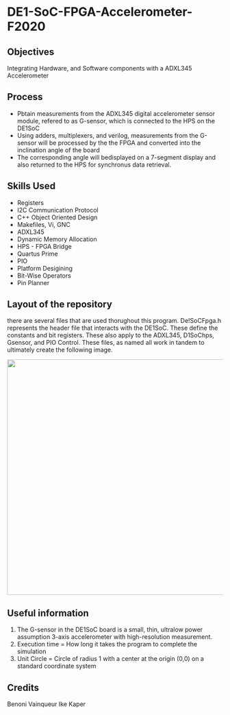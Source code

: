 # DE1-SoC-FPGA-Accelerometer-F2020

## Objectives 
Integrating Hardware, and Software components with a ADXL345 Accelerometer

## Process 
* Pbtain measurements from the ADXL345 digital accelerometer sensor module, refered to as G-sensor, which is connected to the HPS on the DE1SoC
* Using adders, multiplexers, and verilog, measurements from the G-sensor will be processed by the the FPGA and converted into the inclination angle of the board 
* The corresponding angle will bedisplayed on a 7-segment display and also returned to the HPS for synchronus data retrieval.

##  Skills Used
* Registers 
* I2C Communication Protocol 
* C++ Object Oriented Design 
* Makefiles, Vi, GNC 
* ADXL345 
* Dynamic Memory Allocation 
* HPS - FPGA Bridge
* Quartus Prime
* PIO
* Platform Desigining
* Bit-Wise Operators
* Pin Planner


## Layout of the repository

there are several files that are used thorughout this program. De!SoCFpga.h represents the header file that interacts with the DE1SoC. These define the constants and bit registers. These also apply to the ADXL345, D1SoChps, Gsensor, and PIO Control. These files, as named all work in tandem to ultimately create the following image. 

<p align="center"><img src="https://nuvainqueur.wpengine.com/wp-content/uploads/2021/02/Screen-Shot-2021-02-08-at-6.51.55-PM-1.png" align=middle width=700pt height=550pt/></p>

## Useful information

1. The G-sensor in the DE1SoC board is a small, thin, ultralow power assumption 3-axis accelerometer with high-resolution measurement. 
2. Execution time = How long it takes the program to complete the simulation
3. Unit Circle = Circle of radius 1 with a center at the origin (0,0) on a standard coordinate system

## Credits
 Benoni Vainqueur 
 Ike Kaper
